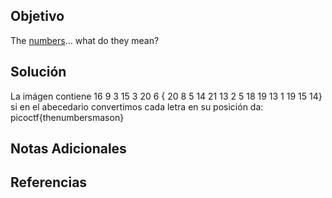 ## Objetivo
The [numbers](https://jupiter.challenges.picoctf.org/static/f209a32253affb6f547a585649ba4fda/the_numbers.png)... what do they mean?

## Solución
La imágen contiene 16 9 3 15 3 20 6 { 20 8 5 14 21 13 2 5 18 19 13 1 19 15 14} si en el abecedario convertimos cada letra en su posición da:
picoctf{thenumbersmason}

## Notas Adicionales


## Referencias
